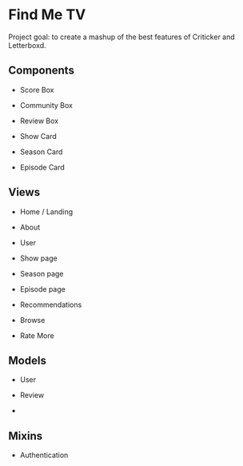 # Find Me TV

Project goal: to create a mashup of the best features of Criticker and Letterboxd.

## Components

* Score Box

* Community Box

* Review Box

* Show Card

* Season Card

* Episode Card

## Views

* Home / Landing

* About

* User

* Show page

* Season page

* Episode page

* Recommendations

* Browse

* Rate More

## Models

* User

* Review

* 

## Mixins

* Authentication